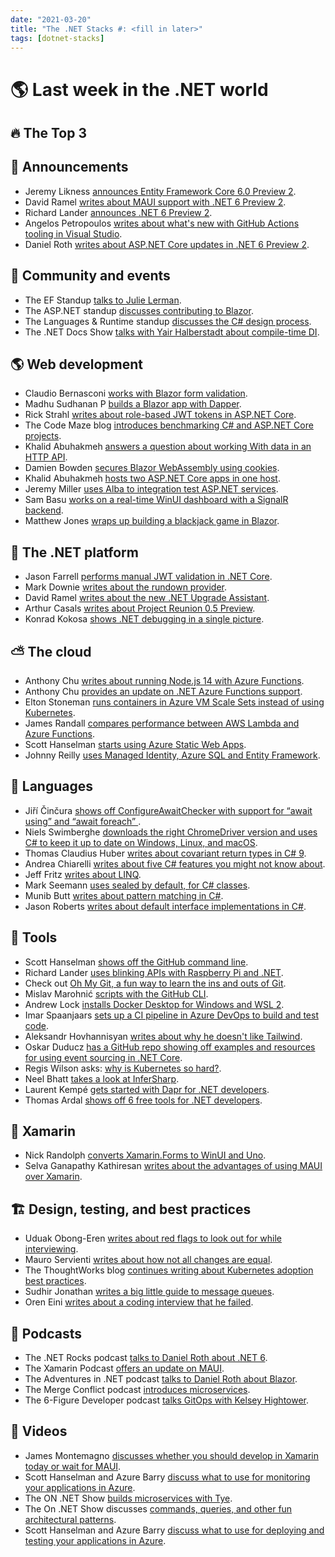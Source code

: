 ```yaml
---
date: "2021-03-20"
title: "The .NET Stacks #: <fill in later>"
tags: [dotnet-stacks]
---
```


# 🌎 Last week in the .NET world

## 🔥 The Top 3

## 📢 Announcements

- Jeremy Likness [announces Entity Framework Core 6.0 Preview 2](https://devblogs.microsoft.com/dotnet/announcing-entity-framework-core-6-0-preview-2).
- David Ramel [writes about MAUI support with .NET 6 Preview 2](https://visualstudiomagazine.com/articles/2021/03/11/net-6-preview-2.aspx).
- Richard Lander [announces .NET 6 Preview 2](https://devblogs.microsoft.com/dotnet/announcing-net-6-preview-2).
- Angelos Petropoulos [writes about what's new with GitHub Actions tooling in Visual Studio](https://devblogs.microsoft.com/visualstudio/whats-new-with-github-actions-tooling-in-visual-studio).
- Daniel Roth [writes about ASP.NET Core updates in .NET 6 Preview 2](https://devblogs.microsoft.com/aspnet/asp-net-core-updates-in-net-6-preview-2).

## 📅 Community and events

- The EF Standup [talks to Julie Lerman](https://www.youtube.com/watch?v=oZVsZrFKp48).
- The ASP.NET standup [discusses contributing to Blazor](https://www.youtube.com/watch?v=gRg0xxK8L6w).
- The Languages & Runtime standup [discusses the C# design process](https://www.youtube.com/watch?v=lzyWFew_w8Y).
- The .NET Docs Show [talks with Yair Halberstadt about compile-time DI](https://www.youtube.com/watch?v=8cyumKVEth0).

## 🌎 Web development

- Claudio Bernasconi [works with Blazor form validation](https://www.claudiobernasconi.ch/2021/03/10/blazor-form-component-validation/).
- Madhu Sudhanan P [builds a Blazor app with Dapper](https://www.syncfusion.com/blogs/post/build-blazor-crud-application-with-dapper.aspx).
- Rick Strahl [writes about role-based JWT tokens in ASP.NET Core](https://weblog.west-wind.com/posts/2021/Mar/09/Role-based-JWT-Tokens-in-ASPNET-Core).
- The Code Maze blog [introduces benchmarking C# and ASP.NET Core projects](https://code-maze.com/benchmarking-csharp-and-asp-net-core-projects/).
- Khalid Abuhakmeh [answers a question about working With data in an HTTP API](https://khalidabuhakmeh.com/community-question-working-with-data-in-an-http-api).
- Damien Bowden [secures Blazor WebAssembly using cookies](https://damienbod.com/2021/03/08/securing-blazor-web-assembly-using-cookies/).
- Khalid Abuhakmeh [hosts two ASP.NET Core apps in one host](https://khalidabuhakmeh.com/hosting-two-aspnet-core-apps-in-one-host).
- Jeremy Miller [uses Alba to integration test ASP.NET services](https://jeremydmiller.com/2021/03/09/using-alba-to-test-asp-net-services/).
- Sam Basu [works on a real-time WinUI dashboard with  a SignalR backend](https://www.telerik.com/blogs/real-time-winui-dashboard-with-signalr-backend).
- Matthew Jones [wraps up building a blackjack game in Blazor](https://exceptionnotfound.net/blackjack-in-blazor-part-4-putting-it-all-together/).

## 🥅 The .NET platform

- Jason Farrell [performs manual JWT validation in .NET Core](https://jfarrell.net/2021/03/09/manual-jwt-validation-in-net-core/).
- Mark Downie [writes about the rundown provider](https://www.poppastring.com/blog/why-we-need-the-rundown-provider).
- David Ramel [writes about the new .NET Upgrade Assistant](https://visualstudiomagazine.com/articles/2021/03/10/upgrade-assistant.aspx).
- Arthur Casals [writes about Project Reunion 0.5 Preview](https://www.infoq.com/news/2021/03/msft-project-reunion-05-preview/).
- Konrad Kokosa [shows .NET debugging in a single picture](https://tooslowexception.com/net-debugging-in-a-single-picture/).

## ⛅ The cloud

- Anthony Chu [writes about running Node.js 14 with Azure Functions](https://techcommunity.microsoft.com/t5/apps-on-azure/run-node-js-14-in-azure-functions/ba-p/2195063?WT.mc_id=DOP-MVP-4025064).
- Anthony Chu [provides an update on .NET Azure Functions support](https://techcommunity.microsoft.com/t5/apps-on-azure/net-on-azure-functions-roadmap/ba-p/2197916).
- Elton Stoneman [runs containers in Azure VM Scale Sets instead of using Kubernetes](https://blog.sixeyed.com/you-cant-always-have-kubernetes-running-containers-in-azure-vm-scale-sets/).
- James Randall [compares performance between AWS Lambda and Azure Functions](https://www.azurefromthetrenches.com/comparative-performance-of-azure-functions-and-aws-lambda/).
- Scott Hanselman [starts using Azure Static Web Apps](https://www.hanselman.com/blog/penny-pinching-in-the-cloud-azure-static-web-apps-are-saving-me-money).
- Johnny Reilly [uses Managed Identity, Azure SQL and Entity Framework](https://blog.johnnyreilly.com/2021/03/managed-identity-azure-sql-and-entity.html).

## 📔 Languages

- Jiří Činčura [shows off ConfigureAwaitChecker with support for “await using” and “await foreach” ](https://www.tabsoverspaces.com/233854-configureawaitchecker-with-support-for-await-using-and-await-foreach).
- Niels Swimberghe [downloads the right ChromeDriver version and uses C# to keep it up to date on Windows, Linux, and macOS](https://swimburger.net/blog/dotnet/download-the-right-chromedriver-version-and-keep-it-up-to-date-on-windows-linux-macos-using-csharp-dotnet).
- Thomas Claudius Huber [writes about covariant return types in C# 9](https://www.thomasclaudiushuber.com/2021/03/11/c-9-0-covariant-return-types/).
- Andrea Chiarelli [writes about five C# features you might not know about](https://auth0.com/blog/five-csharp-features-you-dont-know/).
- Jeff Fritz [writes about LINQ](https://dev.to/dotnet/my-favorite-c-features-part-2-linq-57kd).
- Mark Seemann [uses sealed by default, for C# classes](https://blog.ploeh.dk/2021/03/08/pendulum-swing-sealed-by-default/).
- Munib Butt [writes about pattern matching in C#](https://www.c-sharpcorner.com/article/pattern-matching-in-c-sharp/).
- Jason Roberts [writes about default interface implementations in C#](http://dontcodetired.com/blog/post/ICYMI-C-8-New-Features-Upgrade-Interfaces-Without-Breaking-Existing-Code).

## 🔧 Tools

- Scott Hanselman [shows off the GitHub command line](https://www.hanselman.com/blog/dont-forget-about-the-github-command-line).
- Richard Lander [uses blinking APIs with Raspberry Pi and .NET](https://devblogs.microsoft.com/dotnet/blinking-leds-with-raspberry-pi).
- Check out [Oh My Git, a fun way to learn the ins and outs of Git](https://ohmygit.org/).
- Mislav Marohnić [scripts with the GitHub CLI](https://github.blog/2021-03-11-scripting-with-github-cli/).
- Andrew Lock [installs Docker Desktop for Windows and WSL 2](https://andrewlock.net/installing-docker-desktop-for-windows/).
- Imar Spaanjaars [sets up a CI pipeline in Azure DevOps to build and test code](https://imar.spaanjaars.com/621/building-and-auto-deploying-an-aspnet-core-application-part-4-setting-up-a-ci-pipeline-in-azure-devops-to-build-and-test-your-code).
- Aleksandr Hovhannisyan [writes about why he doesn't like Tailwind](https://www.aleksandrhovhannisyan.com/blog/why-i-dont-like-tailwind-css/).
- Oskar Duducz [has a GitHub repo showing off examples and resources for using event sourcing in .NET Core](https://github.com/oskardudycz/EventSourcing.NetCore).
- Regis Wilson asks: [why is Kubernetes so hard?](https://dev.to/rwilsonrelease/why-is-kubernetes-so-hard-i42).
- Neel Bhatt [takes a look at InferSharp](https://neelbhatt.com/2021/03/07/first-look-at-infersharp-a-c-version-of-facebooks-infer/).
- Laurent Kempé [gets started with Dapr for .NET developers](https://laurentkempe.com/2021/03/09/getting-started-with-dapr-for-dotnet-developers/).
- Thomas Ardal [shows off 6 free tools for .NET developers](https://blog.elmah.io/6-free-tools-for-net-developers/).

## 📱 Xamarin

- Nick Randolph [converts Xamarin.Forms to WinUI and Uno](https://nicksnettravels.builttoroam.com/uno-safe-area/).
- Selva Ganapathy Kathiresan [writes about the advantages of using MAUI over Xamarin](https://www.syncfusion.com/blogs/post/advantages-net-maui-over-xamarin.aspx).

## 🏗 Design, testing, and best practices

- Uduak Obong-Eren [writes about red flags to look out for while interviewing](https://meekg33k.dev/6-red-flags-i-saw-while-doing-60-technical-interviews-in-30-days-ckm53wt5f00avscs13xf9fhcs).
- Mauro Servienti [writes about how not all changes are equal](https://milestone.topics.it/2021/03/10/not-all-changes-are-born-equal.html).
- The ThoughtWorks blog [continues writing about Kubernetes adoption best practices](https://www.thoughtworks.com/insights/blog/shift-mindset-needed-kubernetes-adoption-part-2).
- Sudhir Jonathan [writes a big little guide to message queues](https://sudhir.io/the-big-little-guide-to-message-queues/).
- Oren Eini [writes about a coding interview that he failed](https://ayende.com/blog/193409-B/the-coding-interview-that-i-failed?Key=91893b7f-c17a-4135-ae0e-6315cfde09aa).

## 🎤 Podcasts

- The .NET Rocks podcast [talks to Daniel Roth about .NET 6](https://www.dotnetrocks.com/default.aspx?ShowNum=1730).
- The Xamarin Podcast [offers an update on MAUI](https://www.xamarinpodcast.com/88).
- The Adventures in .NET podcast [talks to Daniel Roth about Blazor](https://devchat.tv/adventures-in-dotnet/net-059-blazor-keeps-getting-better-with-daniel-roth/).
- The Merge Conflict podcast [introduces microservices](https://www.mergeconflict.fm/244).
- The 6-Figure Developer podcast [talks GitOps with Kelsey Hightower](https://6figuredev.com/podcast/episode-186-gitops-with-kelsey-hightower/).

## 🎥 Videos

- James Montemagno [discusses whether you should develop in Xamarin today or wait for MAUI](https://www.youtube.com/watch?v=zvPPz6DABi8).
- Scott Hanselman and Azure Barry [discuss what to use for monitoring your applications in Azure](https://channel9.msdn.com/Shows/Azure-Friday/What-to-use-for-monitoring-your-applications-in-Azure).
- The ON .NET Show [builds microservices with Tye](https://dev.to/dotnet/on-net-episode-building-microservices-with-tye-3ci).
- The On .NET Show discusses [commands, queries, and other fun architectural patterns](https://www.youtube.com/watch?v=ysxgpVfyeNA).
- Scott Hanselman and Azure Barry [discuss what to use for deploying and testing your applications in Azure](https://channel9.msdn.com/Shows/Azure-Friday/What-to-use-for-deploying-and-testing-your-applications-in-Azure).

